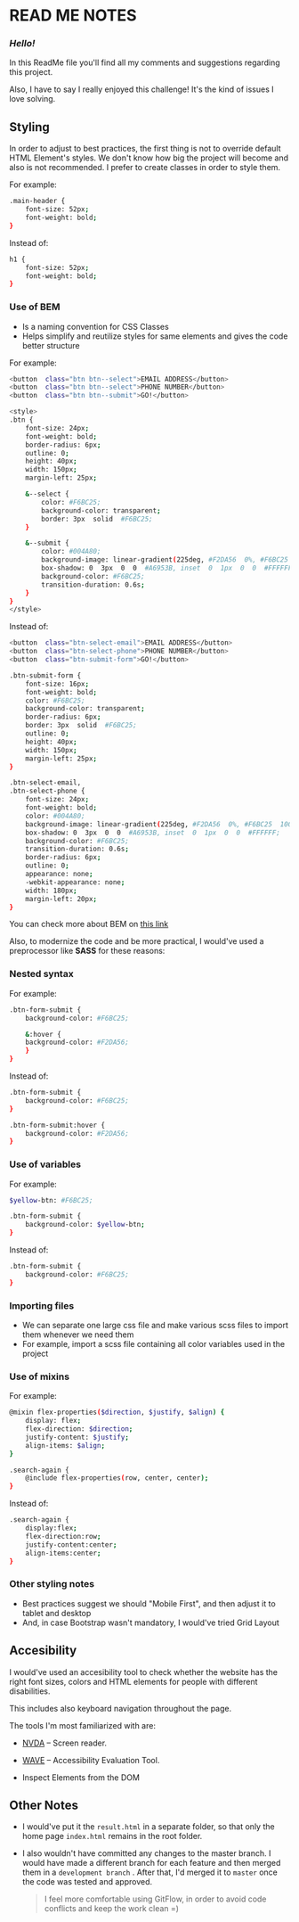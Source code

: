 # READ ME NOTES

### _Hello!_

In this ReadMe file you'll find all my comments and suggestions regarding this project.

Also, I have to say I really enjoyed this challenge! It's the kind of issues I love solving.

## Styling

In order to adjust to best practices, the first thing is not to override default HTML Element's styles. We don't know how big the project will become and also is not recommended. I prefer to create classes in order to style them.

For example:

```sh
.main-header {
	font-size: 52px;
	font-weight: bold;
}
```

Instead of:

```sh
h1 {
	font-size: 52px;
	font-weight: bold;
}
```

### Use of BEM

- Is a naming convention for CSS Classes
- Helps simplify and reutilize styles for same elements and gives the code better structure

For example:

```sh
<button  class="btn btn--select">EMAIL ADDRESS</button>
<button  class="btn btn--select">PHONE NUMBER</button>
<button  class="btn btn--submit">GO!</button>

<style>
.btn {
	font-size: 24px;
	font-weight: bold;
	border-radius: 6px;
	outline: 0;
	height: 40px;
	width: 150px;
	margin-left: 25px;

	&--select {
		color: #F6BC25;
		background-color: transparent;
		border: 3px  solid  #F6BC25;
	}

	&--submit {
		color: #004A80;
		background-image: linear-gradient(225deg, #F2DA56  0%, #F6BC25  100%);
		box-shadow: 0  3px  0  0  #A6953B, inset  0  1px  0  0  #FFFFFF;
		background-color: #F6BC25;
		transition-duration: 0.6s;
	}
}
</style>
```

Instead of:

```sh
<button  class="btn-select-email">EMAIL ADDRESS</button>
<button  class="btn-select-phone">PHONE NUMBER</button>
<button  class="btn-submit-form">GO!</button>

.btn-submit-form {
	font-size: 16px;
	font-weight: bold;
	color: #F6BC25;
	background-color: transparent;
	border-radius: 6px;
	border: 3px  solid  #F6BC25;
	outline: 0;
	height: 40px;
	width: 150px;
	margin-left: 25px;
}

.btn-select-email,
.btn-select-phone {
	font-size: 24px;
	font-weight: bold;
	color: #004A80;
	background-image: linear-gradient(225deg, #F2DA56  0%, #F6BC25  100%);
	box-shadow: 0  3px  0  0  #A6953B, inset  0  1px  0  0  #FFFFFF;
	background-color: #F6BC25;
	transition-duration: 0.6s;
	border-radius: 6px;
	outline: 0;
	appearance: none;
	-webkit-appearance: none;
	width: 180px;
	margin-left: 20px;
}
```

You can check more about BEM on [this link](https://sparkbox.com/foundry/bem_by_example)

Also, to modernize the code and be more practical, I would've used a preprocessor like **SASS** for these reasons:

### Nested syntax

For example:

```sh
.btn-form-submit {
	background-color: #F6BC25;

	&:hover {
	background-color: #F2DA56;
	}
}
```

Instead of:

```sh
.btn-form-submit {
	background-color: #F6BC25;
}

.btn-form-submit:hover {
	background-color: #F2DA56;
}
```

### Use of variables

For example:

```sh
$yellow-btn: #F6BC25;

.btn-form-submit {
	background-color: $yellow-btn;
}
```

Instead of:

```sh
.btn-form-submit {
	background-color: #F6BC25;
}
```

### Importing files

- We can separate one large css file and make various scss files to import them whenever we need them
- For example, import a scss file containing all color variables used in the project

### Use of mixins

For example:

```sh
@mixin flex-properties($direction, $justify, $align) {
    display: flex;
    flex-direction: $direction;
    justify-content: $justify;
    align-items: $align;
}

.search-again {
    @include flex-properties(row, center, center);
}
```

Instead of:

```sh
.search-again {
    display:flex;
    flex-direction:row;
    justify-content:center;
    align-items:center;
}
```

### Other styling notes

- Best practices suggest we should "Mobile First", and then adjust it to tablet and desktop
- And, in case Bootstrap wasn't mandatory, I would've tried Grid Layout

## Accesibility

I would've used an accesibility tool to check whether the website has the right font sizes, colors and HTML elements for people with different disabilities.

This includes also keyboard navigation throughout the page.

The tools I'm most familiarized with are:

- [NVDA](https://www.nvaccess.org/) – Screen reader.

- [WAVE](https://wave.webaim.org/) – Accessibility Evaluation Tool.

- Inspect Elements from the DOM

## Other Notes

- I would've put it the `result.html` in a separate folder, so that only the home page `index.html` remains in the root folder.

- I also wouldn't have committed any changes to the master branch. I would have made a different branch for each feature and then merged them in a `development branch` . After that, I'd merged it to `master` once the code was tested and approved.
  > I feel more comfortable using GitFlow, in order to avoid code conflicts and keep the work clean =)
